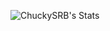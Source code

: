 ![ChuckySRB's Stats](https://github-readme-stats.vercel.app/api?username=ChuckySRB&theme=vue-dark&show_icons=true&hide_border=true&count_private=true)
